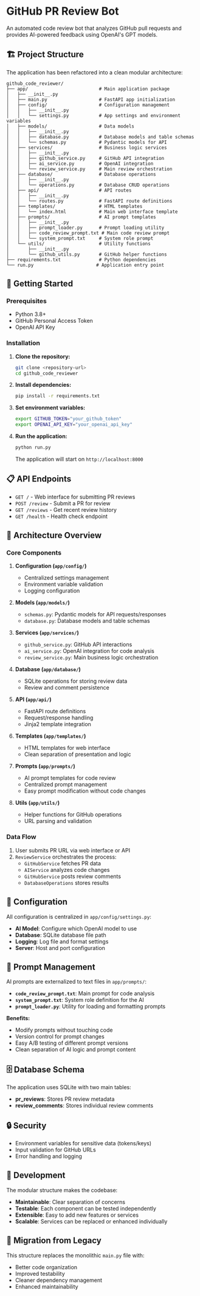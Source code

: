 # GitHub PR Review Bot

An automated code review bot that analyzes GitHub pull requests and provides AI-powered feedback using OpenAI's GPT models.

## 🏗️ Project Structure

The application has been refactored into a clean modular architecture:

```
github_code_reviewer/
├── app/                          # Main application package
│   ├── __init__.py
│   ├── main.py                   # FastAPI app initialization
│   ├── config/                   # Configuration management
│   │   ├── __init__.py
│   │   └── settings.py           # App settings and environment variables
│   ├── models/                   # Data models
│   │   ├── __init__.py
│   │   ├── database.py           # Database models and table schemas
│   │   └── schemas.py            # Pydantic models for API
│   ├── services/                 # Business logic services
│   │   ├── __init__.py
│   │   ├── github_service.py     # GitHub API integration
│   │   ├── ai_service.py         # OpenAI integration
│   │   └── review_service.py     # Main review orchestration
│   ├── database/                 # Database operations
│   │   ├── __init__.py
│   │   └── operations.py         # Database CRUD operations
│   ├── api/                      # API routes
│   │   ├── __init__.py
│   │   └── routes.py             # FastAPI route definitions
│   ├── templates/                # HTML templates
│   │   └── index.html            # Main web interface template
│   ├── prompts/                  # AI prompt templates
│   │   ├── __init__.py
│   │   ├── prompt_loader.py      # Prompt loading utility
│   │   ├── code_review_prompt.txt # Main code review prompt
│   │   └── system_prompt.txt     # System role prompt
│   └── utils/                    # Utility functions
│       ├── __init__.py
│       └── github_utils.py       # GitHub helper functions
├── requirements.txt              # Python dependencies
└── run.py                       # Application entry point
```

## 🚀 Getting Started

### Prerequisites

- Python 3.8+
- GitHub Personal Access Token
- OpenAI API Key

### Installation

1. **Clone the repository:**
   ```bash
   git clone <repository-url>
   cd github_code_reviewer
   ```

2. **Install dependencies:**
   ```bash
   pip install -r requirements.txt
   ```

3. **Set environment variables:**
   ```bash
   export GITHUB_TOKEN="your_github_token"
   export OPENAI_API_KEY="your_openai_api_key"
   ```

4. **Run the application:**
   ```bash
   python run.py
   ```

   The application will start on `http://localhost:8000`

## 📋 API Endpoints

- `GET /` - Web interface for submitting PR reviews
- `POST /review` - Submit a PR for review
- `GET /reviews` - Get recent review history
- `GET /health` - Health check endpoint

## 🧩 Architecture Overview

### Core Components

1. **Configuration (`app/config/`)**
   - Centralized settings management
   - Environment variable validation
   - Logging configuration

2. **Models (`app/models/`)**
   - `schemas.py`: Pydantic models for API requests/responses
   - `database.py`: Database models and table schemas

3. **Services (`app/services/`)**
   - `github_service.py`: GitHub API interactions
   - `ai_service.py`: OpenAI integration for code analysis
   - `review_service.py`: Main business logic orchestration

4. **Database (`app/database/`)**
   - SQLite operations for storing review data
   - Review and comment persistence

5. **API (`app/api/`)**
   - FastAPI route definitions
   - Request/response handling
   - Jinja2 template integration

6. **Templates (`app/templates/`)**
   - HTML templates for web interface
   - Clean separation of presentation and logic

7. **Prompts (`app/prompts/`)**
   - AI prompt templates for code review
   - Centralized prompt management
   - Easy prompt modification without code changes

8. **Utils (`app/utils/`)**
   - Helper functions for GitHub operations
   - URL parsing and validation

### Data Flow

1. User submits PR URL via web interface or API
2. `ReviewService` orchestrates the process:
   - `GitHubService` fetches PR data
   - `AIService` analyzes code changes
   - `GitHubService` posts review comments
   - `DatabaseOperations` stores results

## 🔧 Configuration

All configuration is centralized in `app/config/settings.py`:

- **AI Model**: Configure which OpenAI model to use
- **Database**: SQLite database file path
- **Logging**: Log file and format settings
- **Server**: Host and port configuration

## 🤖 Prompt Management

AI prompts are externalized to text files in `app/prompts/`:

- **`code_review_prompt.txt`**: Main prompt for code analysis
- **`system_prompt.txt`**: System role definition for the AI
- **`prompt_loader.py`**: Utility for loading and formatting prompts

**Benefits:**
- Modify prompts without touching code
- Version control for prompt changes
- Easy A/B testing of different prompt versions
- Clean separation of AI logic and prompt content

## 🗄️ Database Schema

The application uses SQLite with two main tables:

- **pr_reviews**: Stores PR review metadata
- **review_comments**: Stores individual review comments

## 🔒 Security

- Environment variables for sensitive data (tokens/keys)
- Input validation for GitHub URLs
- Error handling and logging

## 🧪 Development

The modular structure makes the codebase:
- **Maintainable**: Clear separation of concerns
- **Testable**: Each component can be tested independently
- **Extensible**: Easy to add new features or services
- **Scalable**: Services can be replaced or enhanced individually

## 📝 Migration from Legacy

This structure replaces the monolithic `main.py` file with:
- Better code organization
- Improved testability
- Cleaner dependency management
- Enhanced maintainability 